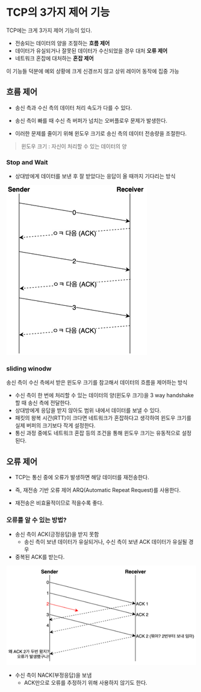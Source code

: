 # TCP의 3가지 제어 기능

TCP에는 크게 3가지 제어 기능이 있다.
- 전송되는 데이터의 양을 조절하는 **흐름 제어**  
- 데이터가 유실되거나 잘못된 데이터가 수신되었을 경우 대처 **오류 제어**
- 네트워크 혼잡에 대처하는 **혼잡 제어**

이 기능들 덕분에 예외 상황에 크게 신경쓰지 않고 상위 레이어 동작에 집중 가능

## 흐름 제어
- 송신 측과 수신 측의 데이터 처리 속도가 다를 수 있다.

- 송신 측이 빠를 때 수신 측 버퍼가 넘치는 오버플로우 문제가 발생한다.

- 이러한 문제를 줄이기 위해 윈도우 크기로 송신 측의 데이터 전송량을 조절한다.

>윈도우 크기 : 자신이 처리할 수 있는 데이터의 양

### Stop and Wait
- 상대방에게 데이터를 보낸 후 잘 받았다는 응답이 올 때까지 기다리는 방식

![alt text](image/12.png)

### sliding winodw

송신 측이 수신 측에서 받은 윈도우 크기를 참고해서 데이터의 흐름을 제어하는 방식
- 수신 측이 한 번에 처리할 수 있는 데이터의 양(윈도우 크기)을 3 way handshake할 때 송신 측에 전달한다.  
- 상대방에게 응답을 받지 않아도 범위 내에서 데이터를 보낼 수 있다.
- 패킷의 왕복 시간(RTT)이 크다면 네트워크가 혼잡하다고 생각하여 윈도우 크기를 실제 버퍼의 크기보다 작게 설정한다.
- 통신 과정 중에도 네트워크 혼잡 등의 조건을 통해 윈도우 크기는 유동적으로 설정된다.


## 오류 제어
- TCP는 통신 중에 오류가 발생하면 해당 데이터를 재전송한다.

- 즉, 재전송 기반 오류 제어 ARQ(Automatic Repeat Request)를 사용한다.

- 재전송은 비효율적이므로 적을수록 좋다.


### 오류를 알 수 있는 방법?

- 송신 측이 ACK(긍정응답)을 받지 못함
    - 송신 측이 보낸 데이터가 유실되거나, 수신 측이 보낸 ACK 데이터가 유실될 경우
- 중복된 ACK를 받는다.

![alt text](image/13.png)

- 수신 측이 NACK(부정응답)을 보냄
    - ACK만으로 오류를 추정하기 위해 사용하지 않기도 한다.


